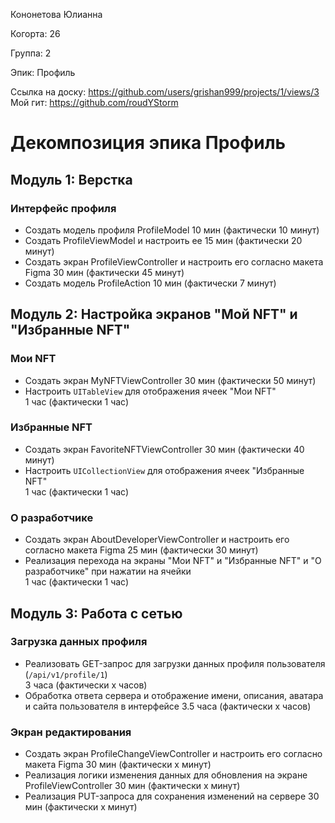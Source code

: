 Кононетова  Юлианна

Когорта: 26

Группа: 2

Эпик: Профиль

Ссылка на доску: https://github.com/users/grishan999/projects/1/views/3
Мой гит: https://github.com/roudYStorm

 # Декомпозиция эпика Профиль

## Модуль 1: Верстка

### Интерфейс профиля
- Создать модель профиля ProfileModel
   10 мин (фактически 10 минут)
- Создать ProfileViewModel и настроить ее
   15 мин (фактически 20 минут)
- Создать экран ProfileViewController и настроить его согласно макета Figma 
   30 мин (фактически 45 минут)
- Создать модель ProfileAction
   10 мин (фактически 7 минут)

## Модуль 2: Настройка экранов "Мой NFT" и "Избранные NFT" 

### Мои NFT
- Создать экран MyNFTViewController
   30 мин (фактически 50 минут)
- Настроить `UITableView` для отображения ячеек "Мои NFT"  
   1 час (фактически 1 час)
### Избранные NFT
- Создать экран FavoriteNFTViewController
   30 мин (фактически 40 минут)
- Настроить `UICollectionView` для отображения ячеек "Избранные NFT"  
   1 час (фактически 1 час)
   
### О разработчике
- Создать экран AboutDeveloperViewController и настроить его согласно макета Figma
   25 мин (фактически 30 минут)
- Реализация перехода на экраны "Мои NFT" и "Избранные NFT" и "О разработчике" при нажатии на ячейки  
   1 час (фактически 1 час)

## Модуль 3: Работа с сетью

### Загрузка данных профиля
- Реализовать GET-запрос для загрузки данных профиля пользователя (`/api/v1/profile/1`)  
  3 часа  (фактически х часов)
- Обработка ответа сервера и отображение имени, описания, аватара и сайта пользователя в интерфейсе 
  3.5 часа  (фактически х часов)

### Экран редактирования 
- Создать экран ProfileChangeViewController и настроить его согласно макета Figma
   30 мин  (фактически х минут)
- Реализация логики изменения данных для обновления на экране ProfileViewController
   30 мин  (фактически х минут)
- Реализация PUT-запроса для сохранения изменений на сервере
   30 мин  (фактически х минут)
